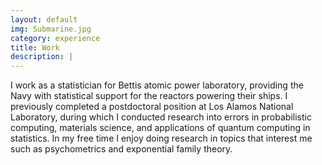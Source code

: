 ```yaml
---
layout: default
img: Submarine.jpg
category: experience
title: Work
description: |
---
```

I work as a statistician for Bettis atomic power laboratory, providing the Navy with statistical support for the reactors powering their ships. I previously completed a postdoctoral position at Los Alamos National Laboratory, during which I conducted research into errors in probabilistic computing, materials science, and applications of quantum computing in statistics. In my free time I enjoy doing research in topics that interest me such as psychometrics and exponential family theory.